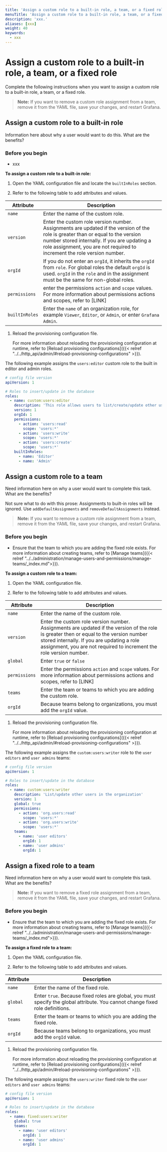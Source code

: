 ```yaml
---
title: 'Assign a custom role to a built-in role, a team, or a fixed role'
menuTitle: 'Assign a custom role to a built-in role, a team, or a fixed role'
description: 'xxx.'
aliases: [xxx]
weight: 40
keywords:
  - xxx
---
```


# Assign a custom role to a built-in role, a team, or a fixed role

Complete the following instructions when you want to assign a custom role to a built-in role, a team, or a fixed role.

> **Note:** If you want to remove a custom role assignment from a team, remove it from the YAML file, save your changes, and restart Grafana.

## Assign a custom role to a built-in role

Information here about why a user would want to do this. What are the benefits?

### Before you begin

- xxx

**To assign a custom role to a built-in role:**

1. Open the YAML configuration file and locate the `builtInRoles` section.

1. Refer to the following table to add attributes and values.

| Attribute      | Description                                                                                                                                                                                                                                                  |
| -------------- | ------------------------------------------------------------------------------------------------------------------------------------------------------------------------------------------------------------------------------------------------------------ |
| `name`         | Enter the name of the custom role.                                                                                                                                                                                                                           |
| `version`      | Enter the custom role version number. Assignments are updated if the version of the role is greater than or equal to the version number stored internally. If you are updating a role assignment, you are not required to increment the role version number. |
| `orgId`        | If you do not enter an `orgId`, it inherits the `orgId` from `role`. For global roles the default `orgId` is used. `orgId` in the `role` and in the assignment must be the same for non-global roles.                                                        |
| `permissions`  | enter the permissions `action` and `scope` values. For more information about permissions actions and scopes, refer to [LINK]                                                                                                                                |
| `builtInRoles` | Enter the `name` of an organization role, for example `Viewer`, `Editor`, or `Admin`, or enter `Grafana Admin`.                                                                                                                                              |

1. Reload the provisioning configuration file.

   For more information about reloading the provisioning configuration at runtime, refer to [Reload provisioning configurations]({{< relref "../../http_api/admin/#reload-provisioning-configurations" >}}).

The following example assigns the `users:editor` custom role to the built in editor and admin roles.

```yaml
# config file version
apiVersion: 1

# Roles to insert/update in the database
roles:
  - name: custom:users:editor
    description: 'This role allows users to list/create/update other users in the organization'
    version: 1
    orgId: 1
    permissions:
      - action: 'users:read'
        scope: 'users:*'
      - action: 'users:write'
        scope: 'users:*'
      - action: 'users:create'
        scope: 'users:*'
    builtInRoles:
      - name: 'Editor'
      - name: 'Admin'
```

## Assign a custom role to a team

Need information here on why a user would want to complete this task. What are the benefits?

Not sure what to do with this prose: Assignments to built-in roles will be ignored. Use `addDefaultAssignments` and `removeDefaultAssignments` instead.

> **Note:** If you want to remove a custom role assignment from a team, remove it from the YAML file, save your changes, and restart Grafana.

### Before you begin

- Ensure that the team to which you are adding the fixed role exists. For more information about creating teams, refer to [Manage teams]({{< relref "../../administration/manage-users-and-permissions/manage-teams/_index.md">}}).

**To assign a custom role to a team:**

1. Open the YAML configuration file.

1. Refer to the following table to add attributes and values.

| Attribute     | Description                                                                                                                                                                                                                                                  |
| ------------- | ------------------------------------------------------------------------------------------------------------------------------------------------------------------------------------------------------------------------------------------------------------ |
| `name`        | Enter the name of the custom role.                                                                                                                                                                                                                           |
| `version`     | Enter the custom role version number. Assignments are updated if the version of the role is greater then or equal to the version number stored internally. If you are updating a role assignment, you are not required to increment the role version number. |
| `global`      | Enter `true` or `false`                                                                                                                                                                                                                                      |
| `permissions` | Enter the permissions `action` and `scope` values. For more information about permissions actions and scopes, refer to [LINK]                                                                                                                                |
| `teams`       | Enter the team or teams to which you are adding the custom role.                                                                                                                                                                                             |
| `orgId`       | Because teams belong to organizations, you must add the `orgId` value.                                                                                                                                                                                       |

1. Reload the provisioning configuration file.

   For more information about reloading the provisioning configuration at runtime, refer to [Reload provisioning configurations]({{< relref "../../http_api/admin/#reload-provisioning-configurations" >}}).

The following example assigns the `custom:users:writer` role to the `user editors` and `user admins` teams:

```yaml
# config file version
apiVersion: 1

# Roles to insert/update in the database
roles:
  - name: custom:users:writer
    description: 'List/update other users in the organization'
    version: 1
    global: true
    permissions:
      - action: 'org.users:read'
        scope: 'users:*'
      - action: 'org.users:write'
        scope: 'users:*'
    teams:
      - name: 'user editors'
        orgId: 1
      - name: 'user admins'
        orgId: 1
```

## Assign a fixed role to a team

Need information here on why a user would want to complete this task. What are the benefits?

> **Note:** If you want to remove a fixed role assignment from a team, remove it from the YAML file, save your changes, and restart Grafana.

### Before you begin

- Ensure that the team to which you are adding the fixed role exists. For more information about creating teams, refer to [Manage teams]({{< relref "../../administration/manage-users-and-permissions/manage-teams/_index.md">}}).

**To assign a fixed role to a team:**

1. Open the YAML configuration file.

1. Refer to the following table to add attributes and values.

| Attribute | Description                                                                                                                    |
| --------- | ------------------------------------------------------------------------------------------------------------------------------ |
| `name`    | Enter the name of the fixed role.                                                                                              |
| `global`  | Enter `true`. Because fixed roles are global, you must specify the global attribute. You cannot change fixed role definitions. |
| `teams`   | Enter the team or teams to which you are adding the fixed role.                                                                |
| `orgId`   | Because teams belong to organizations, you must add the `orgId` value.                                                         |

1. Reload the provisioning configuration file.

   For more information about reloading the provisioning configuration at runtime, refer to [Reload provisioning configurations]({{< relref "../../http_api/admin/#reload-provisioning-configurations" >}}).

The following example assigns the `users:writer` fixed role to the `user editors` and `user admins` teams:

```yaml
# config file version
apiVersion: 1

# Roles to insert/update in the database
roles:
  - name: fixed:users:writer
    global: true
    teams:
      - name: 'user editors'
        orgId: 1
      - name: 'user admins'
        orgId: 1
```
